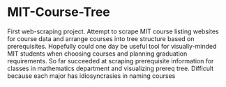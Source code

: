 # MIT-Course-Tree
First web-scraping project. Attempt to scrape MIT course listing websites for course data and arrange courses into tree structure based on prerequisites. Hopefully could one day be useful tool for visually-minded MIT students when choosing courses and planning graduation requirements.
So far succeeded at scraping prerequisite information for classes in mathematics department and visualizing prereq tree. Difficult because each major has idiosyncrasies in naming courses
